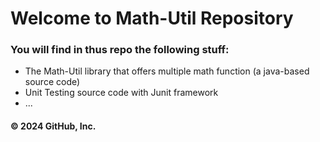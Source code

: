 # Welcome to Math-Util Repository
### You will find in thus repo the following stuff:
* The Math-Util library that offers multiple math function (a java-based source code)
* Unit Testing source code with Junit framework
* ...

#### © 2024 GitHub, Inc.

